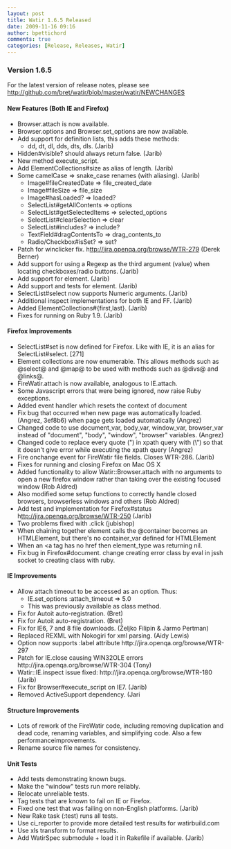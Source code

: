 ```yaml
---
layout: post
title: Watir 1.6.5 Released
date: 2009-11-16 09:16
author: bpettichord
comments: true
categories: [Release, Releases, Watir]
---
```

<h3>Version 1.6.5</h3>
For the latest version of release notes, please see <a href="http://github.com/bret/watir/blob/master/watir/NEWCHANGES">http://github.com/bret/watir/blob/master/watir/NEWCHANGES</a>
<h4>New Features (Both IE and Firefox)</h4>
<ul>
	<li>Browser.attach is now available.</li>
	<li>Browser.options and Browser.set_options are now available.</li>
	<li>Add support for definition lists, this adds these methods:
<ul>
	<li>dd, dt, dl, dds, dts, dls. (Jarib)</li>
</ul>
</li>
	<li>Hidden#visible? should always return false. (Jarib)</li>
	<li>New method execute_script.</li>
	<li>Add ElementCollections#size as alias of length. (Jarib)</li>
	<li>Some camelCase =&gt; snake_case renames (with aliasing). (Jarib)
<ul>
	<li>Image#fileCreatedDate =&gt; file_created_date</li>
	<li>Image#fileSize =&gt; file_size</li>
	<li>Image#hasLoaded? =&gt; loaded?</li>
	<li>SelectList#getAllContents =&gt; options</li>
	<li>SelectList#getSelectedItems =&gt; selected_options</li>
	<li>SelectList#clearSelection =&gt; clear</li>
	<li>SelectList#includes? =&gt; include?</li>
	<li>TextField#dragContentsTo =&gt; drag_contents_to</li>
	<li>Radio/Checkbox#isSet? =&gt; set?</li>
</ul>
</li>
	<li>Patch for winclicker fix. h<a href="//jira.openqa.org/browse/WTR-279">ttp://jira.openqa.org/browse/WTR-279</a> (Derek Berner)</li>
	<li>Add support for using a Regexp as the third argument (value) when locating checkboxes/radio buttons. (Jarib)</li>
	<li>Add support for  element. (Jarib)</li>
	<li>Add support and tests for  element. (Jarib)</li>
	<li>SelectList#select now supports Numeric arguments. (Jarib)</li>
	<li>Additional inspect implementations for both IE and FF. (Jarib)</li>
	<li>Added ElementCollections#{first,last}. (Jarib)</li>
	<li>Fixes for running on Ruby 1.9. (Jarib)</li>
</ul>
<h4>Firefox Improvements</h4>
<ul>
	<li>SelectList#set is now defined for Firefox. Like with IE, it is an alias for SelectList#select. [271]</li>
	<li>Element collections are now enumerable. This allows methods such as @select@ and @map@ to be used with methods such as @divs@ and @links@.</li>
	<li>FireWatir.attach is now available, analogous to IE.attach.</li>
	<li>Some Javascript errors that were being ignored, now raise Ruby exceptions.</li>
	<li>Added event handler which resets the context of document</li>
	<li>Fix bug that occurred when new page was automatically loaded. (Angrez, 3ef8b6) when page gets loaded automatically (Angrez)</li>
	<li>Changed code to use document_var, body_var, window_var, browser_var instead of "document", "body", "window", "browser" variables. (Angrez)</li>
	<li>Changed code to replace every quote (") in xpath query with (\") so that it doesn't give error while executing the xpath query (Angrez)</li>
	<li>Fire onchange event for FireWatir file fields. Closes WTR-286. (Jarib)</li>
	<li>Fixes for running and closing Firefox on Mac OS X</li>
	<li>Added functionality to allow Watir::Browser.attach with no arguments to open a new firefox window rather than taking over the existing focused window (Rob Aldred)</li>
	<li>Also modified some setup functions to correctly handle closed browsers, browserless windows and others (Rob Aldred)</li>
	<li>Add test and implementation for Firefox#status h<a href="//jira.openqa.org/browse/WTR-250">ttp://jira.openqa.org/browse/WTR-250</a> (Jarib)</li>
	<li> Two problems fixed with .click (jubishop)</li>
	<li>When chaining together element calls the @container becomes an HTMLElement, but there's no container_var defined for HTMLElement</li>
	<li>When an &lt;a tag has no href then element_type was returning nil.</li>
	<li>Fix bug in Firefox#document. change creating error class by eval in jssh socket to creating class with ruby.</li>
</ul>
<h4>IE Improvements</h4>
<ul>
	<li>Allow attach timeout to be accessed as an option. Thus:
<ul>
	<li>IE.set_options :attach_timeout =&gt; 5.0</li>
	<li>This was previously available as class method.</li>
</ul>
</li>
	<li>Fix for Autoit auto-registration. (Bret)</li>
	<li><a>Fix for Autoit auto-registration. (Bret) </a></li>
	<li><a>Fix for IE6, 7 and 8 file downloads. (Željko Filipin &amp; Jarmo Pertman)</a></li>
	<li><a>Replaced REXML with Nokogiri for xml parsing. (Aidy Lewis)</a></li>
	<li><a>Option now supports :label attribute http://jira.openqa.org/browse/WTR-297</a></li>
	<li><a>Patch for IE.close causing WIN32OLE errors http://jira.openqa.org/browse/WTR-304 (Tony)</a></li>
	<li><a>Watir::IE.inspect issue fixed: http://jira.openqa.org/browse/WTR-180 (Jarib)</a></li>
	<li><a>Fix for Browser#execute_script on IE7. (Jarib)</a></li>
	<li><a>Removed ActiveSupport dependency. (Jari</a></li>
</ul>
<h4>Structure Improvements</h4>
<ul>
	<li><a>Lots of rework of the FireWatir code, including removing duplication and</a><a> dead code, renaming variables, and simplifying code. Also a few performance</a><a>improvements.</a></li>
	<li><a>Rename source file names for consistency.</a></li>
</ul>
<h4><a>Unit Tests</a></h4>
<ul>
	<li><a>Add tests demonstrating known bugs.</a></li>
	<li><a>Make the "window" tests run more reliably.</a></li>
	<li><a>Relocate unreliable tests.</a></li>
	<li><a>Tag tests that are known to fail on IE or Firefox.</a></li>
	<li><a>Fixed one test that was failing on non-English platforms. (Jarib)</a></li>
	<li><a>New Rake task (:test) runs all tests.</a></li>
	<li><a>Use ci_reporter to provide more detailed test results for watirbuild.com</a></li>
	<li><a>Use xls transform to format results.</a></li>
	<li><a>Add WatirSpec submodule + load it in Rakefile if available. (Jarib)</a></li>
</ul>
